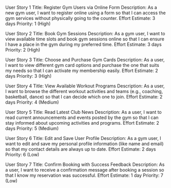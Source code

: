 User Story 1
Title: Register Gym Users via Online Form
Description:
As a new gym user, I want to register online using a form so that I can access the gym services without physically going to the counter.
Effort Estimate: 3 days
Priority: 1 (High)

User Story 2
Title: Book Gym Sessions
Description:
As a gym user, I want to view available time slots and book gym sessions online so that I can ensure I have a place in the gym during my preferred time.
Effort Estimate: 3 days
Priority: 2 (High)

User Story 3
Title: Choose and Purchase Gym Cards
Description:
As a user, I want to view different gym card options and purchase the one that suits my needs so that I can activate my membership easily.
Effort Estimate: 2 days
Priority: 3 (High)

User Story 4
Title: View Available Workout Programs
Description:
As a user, I want to browse the different workout activities and teams (e.g., coaching, basketball, dance) so that I can decide which one to join.
Effort Estimate: 2 days
Priority: 4 (Medium)

User Story 5
Title: Read Latest Club News
Description:
As a user, I want to read current announcements and events posted by the gym so that I can stay informed about upcoming activities and programs.
Effort Estimate: 2 days
Priority: 5 (Medium)

User Story 6
Title: Edit and Save User Profile
Description:
As a gym user, I want to edit and save my personal profile information (like name and email) so that my contact details are always up to date.
Effort Estimate: 2 days
Priority: 6 (Low)

User Story 7
Title: Confirm Booking with Success Feedback
Description:
As a user, I want to receive a confirmation message after booking a session so that I know my reservation was successful.
Effort Estimate: 1 day
Priority: 7 (Low)